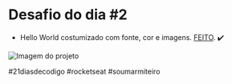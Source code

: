 # Desafio do dia #2

+ Hello World costumizado com fonte, cor e imagens.  <a href="https://lucyanovidio.github.io/desafio-21-dias-codigo-rocketseat/dia-2">FEITO</a>. ✔️

![Imagem do projeto](.image/resultado.png)
 
#21diasdecodigo #rocketseat #soumarmiteiro
